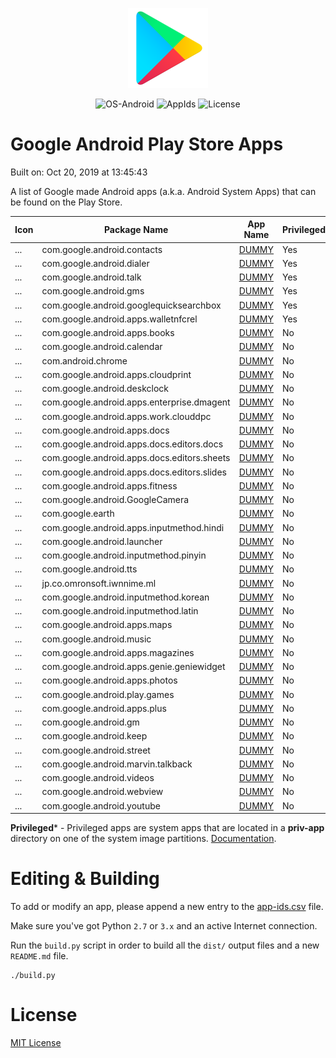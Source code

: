 <p align="center">
  <img src="src/play-store-icon.png" width="128"/>
</p>
<p align="center">
  <img alt="OS-Android" src="https://img.shields.io/badge/OS-Android-green?style=for-the-badge"/>
  <img alt="AppIds" src="https://img.shields.io/badge/Android-Package%20Names-green?style=for-the-badge"/>
  <img alt="License" src="https://img.shields.io/github/license/petarov/google-app-ids?style=for-the-badge">
</p>

# Google Android Play Store Apps

Built on: Oct 20, 2019 at 13:45:43

A list of Google made Android apps (a.k.a. Android System Apps) that can be found on the Play Store.

| Icon | Package Name | App Name | Privileged* |
| --- | --- | --- | --- |
| ... | com.google.android.contacts |  [DUMMY](https://play.google.com/work/apps/details?id=com.google.android.contacts) | Yes
| ... | com.google.android.dialer |  [DUMMY](https://play.google.com/work/apps/details?id=com.google.android.dialer) | Yes
| ... | com.google.android.talk |  [DUMMY](https://play.google.com/work/apps/details?id=com.google.android.talk) | Yes
| ... | com.google.android.gms |  [DUMMY](https://play.google.com/work/apps/details?id=com.google.android.gms) | Yes
| ... | com.google.android.googlequicksearchbox |  [DUMMY](https://play.google.com/work/apps/details?id=com.google.android.googlequicksearchbox) | Yes
| ... | com.google.android.apps.walletnfcrel |  [DUMMY](https://play.google.com/work/apps/details?id=com.google.android.apps.walletnfcrel) | Yes
| ... | com.google.android.apps.books |  [DUMMY](https://play.google.com/work/apps/details?id=com.google.android.apps.books) | No
| ... | com.google.android.calendar |  [DUMMY](https://play.google.com/work/apps/details?id=com.google.android.calendar) | No
| ... | com.android.chrome |  [DUMMY](https://play.google.com/work/apps/details?id=com.android.chrome) | No
| ... | com.google.android.apps.cloudprint |  [DUMMY](https://play.google.com/work/apps/details?id=com.google.android.apps.cloudprint) | No
| ... | com.google.android.deskclock |  [DUMMY](https://play.google.com/work/apps/details?id=com.google.android.deskclock) | No
| ... | com.google.android.apps.enterprise.dmagent |  [DUMMY](https://play.google.com/work/apps/details?id=com.google.android.apps.enterprise.dmagent) | No
| ... | com.google.android.apps.work.clouddpc |  [DUMMY](https://play.google.com/work/apps/details?id=com.google.android.apps.work.clouddpc) | No
| ... | com.google.android.apps.docs |  [DUMMY](https://play.google.com/work/apps/details?id=com.google.android.apps.docs) | No
| ... | com.google.android.apps.docs.editors.docs |  [DUMMY](https://play.google.com/work/apps/details?id=com.google.android.apps.docs.editors.docs) | No
| ... | com.google.android.apps.docs.editors.sheets |  [DUMMY](https://play.google.com/work/apps/details?id=com.google.android.apps.docs.editors.sheets) | No
| ... | com.google.android.apps.docs.editors.slides |  [DUMMY](https://play.google.com/work/apps/details?id=com.google.android.apps.docs.editors.slides) | No
| ... | com.google.android.apps.fitness |  [DUMMY](https://play.google.com/work/apps/details?id=com.google.android.apps.fitness) | No
| ... | com.google.android.GoogleCamera |  [DUMMY](https://play.google.com/work/apps/details?id=com.google.android.GoogleCamera) | No
| ... | com.google.earth |  [DUMMY](https://play.google.com/work/apps/details?id=com.google.earth) | No
| ... | com.google.android.apps.inputmethod.hindi |  [DUMMY](https://play.google.com/work/apps/details?id=com.google.android.apps.inputmethod.hindi) | No
| ... | com.google.android.launcher |  [DUMMY](https://play.google.com/work/apps/details?id=com.google.android.launcher) | No
| ... | com.google.android.inputmethod.pinyin |  [DUMMY](https://play.google.com/work/apps/details?id=com.google.android.inputmethod.pinyin) | No
| ... | com.google.android.tts |  [DUMMY](https://play.google.com/work/apps/details?id=com.google.android.tts) | No
| ... | jp.co.omronsoft.iwnnime.ml |  [DUMMY](https://play.google.com/work/apps/details?id=jp.co.omronsoft.iwnnime.ml) | No
| ... | com.google.android.inputmethod.korean |  [DUMMY](https://play.google.com/work/apps/details?id=com.google.android.inputmethod.korean) | No
| ... | com.google.android.inputmethod.latin |  [DUMMY](https://play.google.com/work/apps/details?id=com.google.android.inputmethod.latin) | No
| ... | com.google.android.apps.maps |  [DUMMY](https://play.google.com/work/apps/details?id=com.google.android.apps.maps) | No
| ... | com.google.android.music |  [DUMMY](https://play.google.com/work/apps/details?id=com.google.android.music) | No
| ... | com.google.android.apps.magazines |  [DUMMY](https://play.google.com/work/apps/details?id=com.google.android.apps.magazines) | No
| ... | com.google.android.apps.genie.geniewidget |  [DUMMY](https://play.google.com/work/apps/details?id=com.google.android.apps.genie.geniewidget) | No
| ... | com.google.android.apps.photos |  [DUMMY](https://play.google.com/work/apps/details?id=com.google.android.apps.photos) | No
| ... | com.google.android.play.games |  [DUMMY](https://play.google.com/work/apps/details?id=com.google.android.play.games) | No
| ... | com.google.android.apps.plus |  [DUMMY](https://play.google.com/work/apps/details?id=com.google.android.apps.plus) | No
| ... | com.google.android.gm |  [DUMMY](https://play.google.com/work/apps/details?id=com.google.android.gm) | No
| ... | com.google.android.keep |  [DUMMY](https://play.google.com/work/apps/details?id=com.google.android.keep) | No
| ... | com.google.android.street |  [DUMMY](https://play.google.com/work/apps/details?id=com.google.android.street) | No
| ... | com.google.android.marvin.talkback |  [DUMMY](https://play.google.com/work/apps/details?id=com.google.android.marvin.talkback) | No
| ... | com.google.android.videos |  [DUMMY](https://play.google.com/work/apps/details?id=com.google.android.videos) | No
| ... | com.google.android.webview |  [DUMMY](https://play.google.com/work/apps/details?id=com.google.android.webview) | No
| ... | com.google.android.youtube |  [DUMMY](https://play.google.com/work/apps/details?id=com.google.android.youtube) | No


**Privileged*** - Privileged apps are system apps that are located in a **priv-app** directory on one of the system image partitions. [Documentation](https://source.android.com/devices/tech/config/perms-whitelist).

# Editing & Building

To add or modify an app, please append a new entry to the [app-ids.csv](src/app-ids.csv) file.

Make sure you've got Python `2.7` or `3.x` and an active Internet connection.

Run the `build.py` script in order to build all the `dist/` output files and a new `README.md` file. 

    ./build.py

# License

[MIT License](LICENSE)